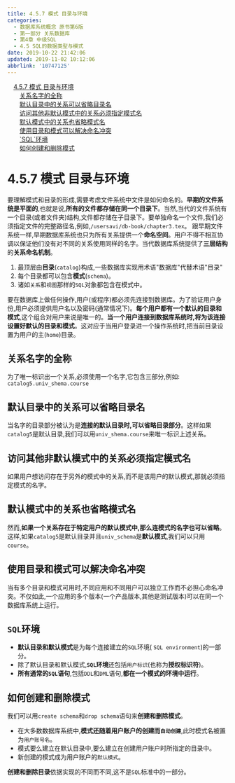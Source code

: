 ```yaml
---
title: 4.5.7 模式 目录与环境
categories: 
  - 数据库系统概念 原书第6版
  - 第一部分 关系数据库
  - 第4章 中级SQL
  - 4.5 SQL的数据类型与模式
date: 2019-10-22 21:42:06
updated: 2019-11-02 10:12:06
abbrlink: '10747125'
---
```

<div id='my_toc'><a href="/ReadingNotes/10747125/#4.5.7-模式-目录与环境" class="header_1">4.5.7 模式 目录与环境</a><br><a href="/ReadingNotes/10747125/#关系名字的全称" class="header_2">关系名字的全称</a><br><a href="/ReadingNotes/10747125/#默认目录中的关系可以省略目录名" class="header_2">默认目录中的关系可以省略目录名</a><br><a href="/ReadingNotes/10747125/#访问其他非默认模式中的关系必须指定模式名" class="header_2">访问其他非默认模式中的关系必须指定模式名</a><br><a href="/ReadingNotes/10747125/#默认模式中的关系也省略模式名" class="header_2">默认模式中的关系也省略模式名</a><br><a href="/ReadingNotes/10747125/#使用目录和模式可以解决命名冲突" class="header_2">使用目录和模式可以解决命名冲突</a><br><a href="/ReadingNotes/10747125/#-SQL-环境" class="header_2">`SQL`环境</a><br><a href="/ReadingNotes/10747125/#如何创建和删除模式" class="header_2">如何创建和删除模式</a><br></div>
<style>
    .header_1{
        margin-left: 1em;
    }
    .header_2{
        margin-left: 2em;
    }
    .header_3{
        margin-left: 3em;
    }
    .header_4{
        margin-left: 4em;
    }
    .header_5{
        margin-left: 5em;
    }
    .header_6{
        margin-left: 6em;
    }
</style>
<!--more-->
<script>if (navigator.platform.search('arm')==-1){document.getElementById('my_toc').style.display = 'none';}
var e,p = document.getElementsByTagName('p');while (p.length>0) {e = p[0];e.parentElement.removeChild(e);}
</script>

<!--end-->
<!--SSTStart-->
# 4.5.7 模式 目录与环境 #
要理解模式和目录的形成,需要考虑文件系统中文件是如何命名的。**早期的文件系统是平面的**,也就是说,**所有的文件都存储在同一个目录下**。当然,当代的文件系统有一个目录(或者文件夹)结构,文件都存储在子目录下。要单独命名一个文件,我们必须指定文件的完整路径名,例如,`/usersavi/db-book/chapter3.tex`。
跟早期文件系统一样,早期数据库系统也只为所有关系提供一个**命名空间**。用户不得不相互协调以保证他们没有对不同的关系使用同样的名字。当代数据库系统提供了**三层结构**的**关系命名机制**。
1. 最顶层由**目录**(`catalog`)构成,一些数据库实现用术语"数据库"代替术语"目录"
2. 每个目录都可以包含**模式**(`schema`)。
3. 诸如`关系`和`视图`那样的`SQL`对象都包含在模式中。

要在数据库上做任何操作,用户(或程序)都必须先连接到数据库。为了验证用户身份,用户必须提供用户名以及密码(通常情况下)。**每个用户都有一个默认的目录和模式**,这个组合对用户来说是唯一的。**当一个用户连接到数据库系统时,将为该连接设置好默认的目录和模式**。这对应于当用户登录进一个操作系统时,把当前目录设置为用户的主(`home`)目录。
## 关系名字的全称 ##
为了唯一标识出一个关系,必须使用一个名字,它包含三部分,例如:
`catalog5.univ_shema.course`
## 默认目录中的关系可以省略目录名 ##
当名字的目录部分被认为是**连接的默认目录时,可以省略目录部分**。这样如果`catalog5`是默认目录,我们可以用`univ_shema.course`来唯一标识上述关系。
## 访问其他非默认模式中的关系必须指定模式名 ##
如果用户想访问存在于另外的模式中的关系,而不是该用户的默认模式,那就必须指定模式的名字。
## 默认模式中的关系也省略模式名 ##
然而,**如果一个关系存在于特定用户的默认模式中,那么连模式的名字也可以省略**。这样,如果`catalog5`是默认目录并且`univ_schema`是**默认模式**,我们可以只用`course`。
## 使用目录和模式可以解决命名冲突 ##
当有多个目录和模式可用时,不同应用和不同用户可以独立工作而不必担心命名冲突。不仅如此,一个应用的多个版本(一个产品版本,其他是测试版本)可以在同一个数据库系统上运行。
## `SQL`环境 ##
- **默认目录和默认模式**是为每个连接建立的`SQL`环境( `SQL environment`)的一部分。
- 除了默认目录和默认模式,**`SQL`环境**还包括`用户标识`(也称为**授权标识符**)。
- **所有通常的`SQL`语句**,包括`DDL`和`DML`语句,**都在一个模式的环境中运行**。 

## 如何创建和删除模式 ##
我们可以用`create schema`和`drop schema`语句来**创建和删除模式**。
- 在大多数数据库系统中,**模式还随着用户账户的创建而`自动创建`**,此时模式名被置为`用户账号名`。
- 模式要么建立在默认目录中,要么建立在创建用户账户时所指定的目录中。
- 新创建的模式成为用户账户的`默认模式`。

**创建和删除目录**依据实现的不同而不同,这不是`SQL`标准中的一部分。
<!--SSTStop-->

